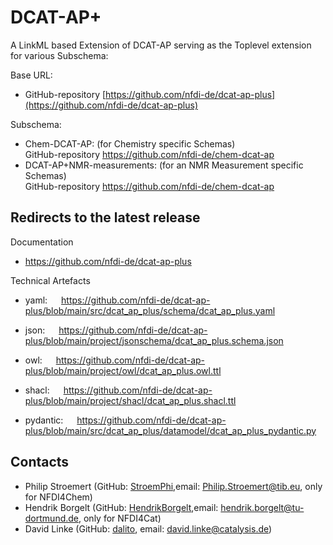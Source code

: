 DCAT-AP+
========

A LinkML based Extension of DCAT-AP serving as the Toplevel extension for various Subschema:

Base URL:
- GitHub-repository [https://github.com/nfdi-de/dcat-ap-plus](https://github.com/nfdi-de/dcat-ap-plus)

Subschema:
- Chem-DCAT-AP: (for Chemistry specific Schemas)
<BR> GitHub-repository https://github.com/nfdi-de/chem-dcat-ap
- DCAT-AP+NMR-measurements: (for an NMR Measurement specific Schemas)
<BR> GitHub-repository https://github.com/nfdi-de/chem-dcat-ap


## Redirects to the latest release

Documentation
-  https://github.com/nfdi-de/dcat-ap-plus

Technical Artefacts
- yaml: &emsp; https://github.com/nfdi-de/dcat-ap-plus/blob/main/src/dcat_ap_plus/schema/dcat_ap_plus.yaml
- json: &emsp; https://github.com/nfdi-de/dcat-ap-plus/blob/main/project/jsonschema/dcat_ap_plus.schema.json
- owl: &emsp; https://github.com/nfdi-de/dcat-ap-plus/blob/main/project/owl/dcat_ap_plus.owl.ttl

- shacl: &emsp; https://github.com/nfdi-de/dcat-ap-plus/blob/main/project/shacl/dcat_ap_plus.shacl.ttl

- pydantic: &emsp; https://github.com/nfdi-de/dcat-ap-plus/blob/main/src/dcat_ap_plus/datamodel/dcat_ap_plus_pydantic.py

## Contacts

  * Philip Stroemert (GitHub: [StroemPhi](https://github.com/StroemPhi),email: <Philip.Stroemert@tib.eu>, only for NFDI4Chem)
  * Hendrik Borgelt (GitHub: [HendrikBorgelt](https://github.com/HendrikBorgelt),email: <hendrik.borgelt@tu-dortmund.de>, only for NFDI4Cat)
  * David Linke (GitHub: [dalito](https://github.com/dalito), email: <david.linke@catalysis.de>)

